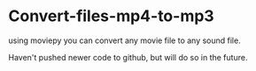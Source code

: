 # Convert-files-mp4-to-mp3

using moviepy you can convert any movie file to any sound file.

Haven't pushed newer code to github, but will do so in the future.
